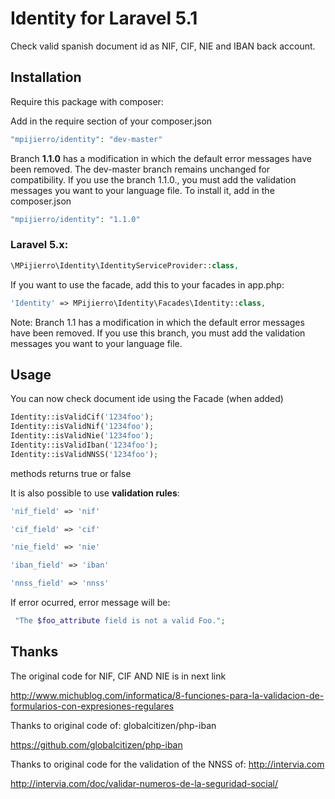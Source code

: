 # Identity for Laravel 5.1

Check valid spanish document id as NIF, CIF, NIE and IBAN back account. 

## Installation

Require this package with composer:

Add in the require section of your composer.json
```php
"mpijierro/identity": "dev-master"
```



Branch **1.1.0** has a modification in which the default error messages have been removed. The dev-master branch remains unchanged for compatibility. 
If you use the branch 1.1.0., you must add the validation messages you want to your language file. 
To install it, add in the composer.json
```php
"mpijierro/identity": "1.1.0"
```

### Laravel 5.x:

```php
\MPijierro\Identity\IdentityServiceProvider::class,
```

If you want to use the facade, add this to your facades in app.php:

```php
'Identity' => MPijierro\Identity\Facades\Identity::class,
```


Note: Branch 1.1 has a modification in which the default error messages have been removed. If you use this branch, you must add the validation messages you want to your language file.

## Usage

You can now check document ide using the Facade (when added)

```php
Identity::isValidCif('1234foo');
Identity::isValidNif('1234foo');
Identity::isValidNie('1234foo');
Identity::isValidIban('1234foo');
Identity::isValidNNSS('1234foo');
```

methods returns true or false


It is also possible to use **validation rules**:

```php
'nif_field' => 'nif'

'cif_field' => 'cif'

'nie_field' => 'nie'

'iban_field' => 'iban'

'nnss_field' => 'nnss'

```
If error ocurred, error message will be:
```php
 "The $foo_attribute field is not a valid Foo.";
```


## Thanks

The original code for NIF, CIF AND NIE is in next link

http://www.michublog.com/informatica/8-funciones-para-la-validacion-de-formularios-con-expresiones-regulares

Thanks to original code of: globalcitizen/php-iban
 
 https://github.com/globalcitizen/php-iban
 
 Thanks to original code for the validation of the NNSS of: http://intervia.com
 
 http://intervia.com/doc/validar-numeros-de-la-seguridad-social/
